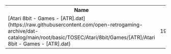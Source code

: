 <table>
<tr><th>Name</th><th>Size</th></tr>
<tr><td>[Atari 8bit - Games - [ATR].dat](https://raw.githubusercontent.com/open-retrogaming-archive/dat-catalog/main/root/basic/TOSEC/Atari/8bit/Games/[ATR]/Atari 8bit - Games - [ATR].dat)</td><td>1963831</td></tr>
</table>
